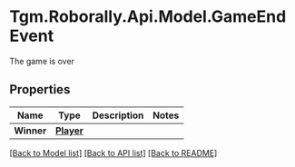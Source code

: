 # Tgm.Roborally.Api.Model.GameEndEvent
The game is over

## Properties

Name | Type | Description | Notes
------------ | ------------- | ------------- | -------------
**Winner** | [**Player**](Player.md) |  | 

[[Back to Model list]](../README.md#documentation-for-models) [[Back to API list]](../README.md#documentation-for-api-endpoints) [[Back to README]](../README.md)

